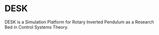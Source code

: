 # DESK
 DESK is a Simulation Platform for Rotary Inverted Pendulum as a Research Bed in Control Systems Theory.
